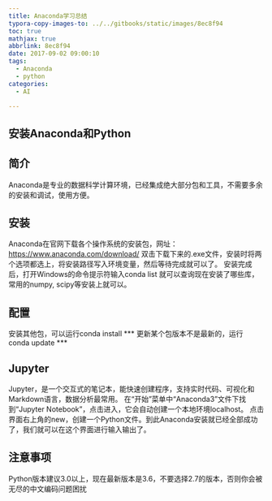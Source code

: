 ```yaml
---
title: Anaconda学习总结
typora-copy-images-to: ../../gitbooks/static/images/8ec8f94
toc: true
mathjax: true
abbrlink: 8ec8f94
date: 2017-09-02 09:00:10
tags:
  - Anaconda
  - python
categories:
  - AI

---
```


## 安装Anaconda和Python

## 简介	
Anaconda是专业的数据科学计算环境，已经集成绝大部分包和工具，不需要多余的安装和调试，使用方便。

## 安装
Anaconda在官网下载各个操作系统的安装包，网址：https://www.anaconda.com/download/
双击下载下来的.exe文件，安装时将两个选项都选上，将安装路径写入环境变量，然后等待完成就可以了。
安装完成后，打开Windows的命令提示符输入conda list 就可以查询现在安装了哪些库，常用的numpy, scipy等安装上就可以。

## 配置 
安装其他包，可以运行conda install ***
更新某个包版本不是最新的，运行 conda update ***

## Jupyter
Jupyter，是一个交互式的笔记本，能快速创建程序，支持实时代码、可视化和Markdown语言，数据分析最常用。
在“开始”菜单中“Anaconda3”文件下找到“Jupyter Notebook”，点击进入，它会自动创建一个本地环境localhost。
点击界面右上角的new，创建一个Python文件。到此Anaconda安装就已经全部成功了，我们就可以在这个界面进行输入输出了。

## 注意事项
Python版本建议3.0以上，现在最新版本是3.6，不要选择2.7的版本，否则你会被无尽的中文编码问题困扰